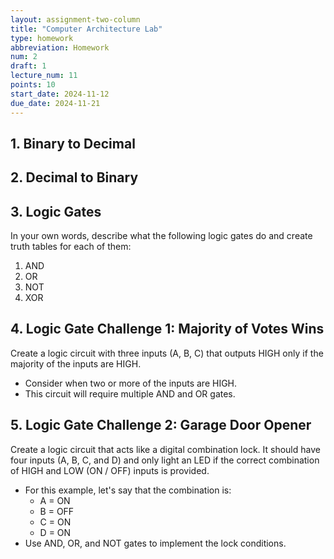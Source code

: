```yaml
---
layout: assignment-two-column
title: "Computer Architecture Lab"
type: homework
abbreviation: Homework
num: 2
draft: 1
lecture_num: 11
points: 10
start_date: 2024-11-12
due_date: 2024-11-21
---
```



## 1. Binary to Decimal


## 2. Decimal to Binary


## 3. Logic Gates
In your own words, describe what the following logic gates do and create truth tables for each of them:

1. AND
1. OR
1. NOT
1. XOR


## 4. Logic Gate Challenge 1: Majority of Votes Wins
Create a logic circuit with three inputs (A, B, C) that outputs HIGH only if the majority of the inputs are HIGH.

* Consider when two or more of the inputs are HIGH.
* This circuit will require multiple AND and OR gates.


## 5. Logic Gate Challenge 2: Garage Door Opener
Create a logic circuit that acts like a digital combination lock. It should have four inputs (A, B, C, and D) and only light an LED if the correct combination of HIGH and LOW (ON / OFF) inputs is provided.

* For this example, let's say that the combination is:
    * A = ON
    * B = OFF
    * C = ON
    * D = ON
* Use AND, OR, and NOT gates to implement the lock conditions.
